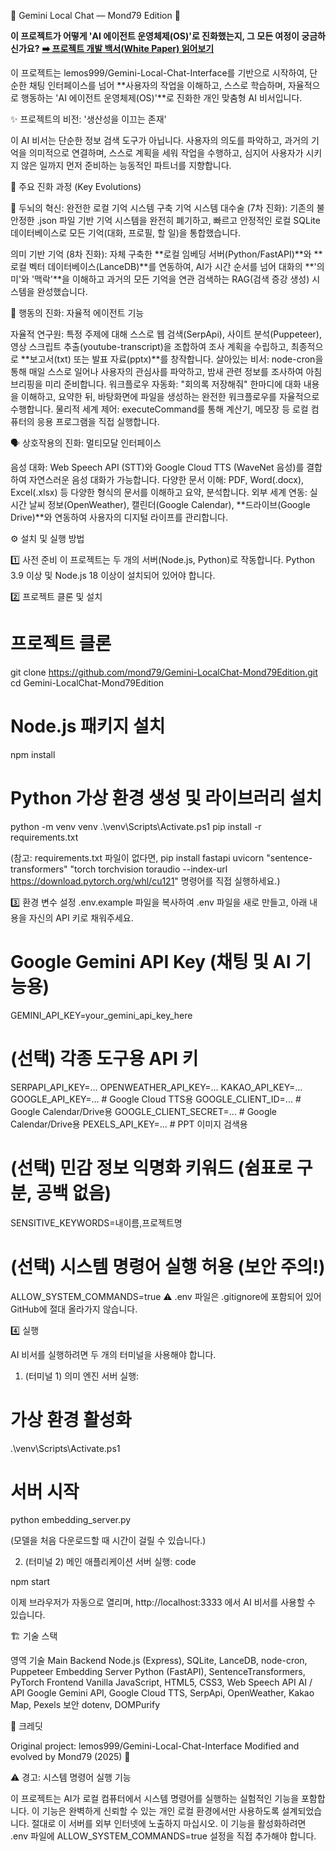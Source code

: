 🌙 Gemini Local Chat — Mond79 Edition 🌙

**이 프로젝트가 어떻게 'AI 에이전트 운영체제(OS)'로 진화했는지, 그 모든 여정이 궁금하신가요?**
**[➡️ 프로젝트 개발 백서(White Paper) 읽어보기](./WHITEPAPER.md)**


이 프로젝트는 lemos999/Gemini-Local-Chat-Interface를 기반으로 시작하여, 단순한 채팅 인터페이스를 넘어 **사용자의 작업을 이해하고, 스스로 학습하며, 자율적으로 행동하는 'AI 에이전트 운영체제(OS)'**로 진화한 개인 맞춤형 AI 비서입니다.


✨ 프로젝트의 비전: '생산성을 이끄는 존재'


이 AI 비서는 단순한 정보 검색 도구가 아닙니다. 사용자의 의도를 파악하고, 과거의 기억을 의미적으로 연결하며, 스스로 계획을 세워 작업을 수행하고, 심지어 사용자가 시키지 않은 일까지 먼저 준비하는 능동적인 파트너를 지향합니다.


🚀 주요 진화 과정 (Key Evolutions)


🧠 두뇌의 혁신: 완전한 로컬 기억 시스템 구축
기억 시스템 대수술 (7차 진화): 기존의 불안정한 .json 파일 기반 기억 시스템을 완전히 폐기하고, 빠르고 안정적인 로컬 SQLite 데이터베이스로 모든 기억(대화, 프로필, 할 일)을 통합했습니다.

의미 기반 기억 (8차 진화): 자체 구축한 **로컬 임베딩 서버(Python/FastAPI)**와 **로컬 벡터 데이터베이스(LanceDB)**를 연동하여, AI가 시간 순서를 넘어 대화의 **'의미'와 '맥락'**을 이해하고 과거의 모든 기억을 연관 검색하는 RAG(검색 증강 생성) 시스템을 완성했습니다.


🦾 행동의 진화: 자율적 에이전트 기능


자율적 연구원: 특정 주제에 대해 스스로 웹 검색(SerpApi), 사이트 분석(Puppeteer), 영상 스크립트 추출(youtube-transcript)을 조합하여 조사 계획을 수립하고, 최종적으로 **보고서(txt) 또는 발표 자료(pptx)**를 창작합니다.
살아있는 비서: node-cron을 통해 매일 스스로 일어나 사용자의 관심사를 파악하고, 밤새 관련 정보를 조사하여 아침 브리핑을 미리 준비합니다.
워크플로우 자동화: "회의록 저장해줘" 한마디에 대화 내용을 이해하고, 요약한 뒤, 바탕화면에 파일을 생성하는 완전한 워크플로우를 자율적으로 수행합니다.
물리적 세계 제어: executeCommand를 통해 계산기, 메모장 등 로컬 컴퓨터의 응용 프로그램을 직접 실행합니다.


🗣️ 상호작용의 진화: 멀티모달 인터페이스


음성 대화: Web Speech API (STT)와 Google Cloud TTS (WaveNet 음성)를 결합하여 자연스러운 음성 대화가 가능합니다.
다양한 문서 이해: PDF, Word(.docx), Excel(.xlsx) 등 다양한 형식의 문서를 이해하고 요약, 분석합니다.
외부 세계 연동: 실시간 날씨 정보(OpenWeather), 캘린더(Google Calendar), **드라이브(Google Drive)**와 연동하여 사용자의 디지털 라이프를 관리합니다.


⚙️ 설치 및 실행 방법


1️⃣ 사전 준비
이 프로젝트는 두 개의 서버(Node.js, Python)로 작동합니다. Python 3.9 이상 및 Node.js 18 이상이 설치되어 있어야 합니다.

2️⃣ 프로젝트 클론 및 설치

# 프로젝트 클론
git clone https://github.com/mond79/Gemini-LocalChat-Mond79Edition.git
cd Gemini-LocalChat-Mond79Edition

# Node.js 패키지 설치
npm install

# Python 가상 환경 생성 및 라이브러리 설치
python -m venv venv
.\venv\Scripts\Activate.ps1
pip install -r requirements.txt

(참고: requirements.txt 파일이 없다면, pip install fastapi uvicorn "sentence-transformers" "torch torchvision toraudio --index-url https://download.pytorch.org/whl/cu121" 명령어를 직접 실행하세요.)

3️⃣ 환경 변수 설정
.env.example 파일을 복사하여 .env 파일을 새로 만들고, 아래 내용을 자신의 API 키로 채워주세요.

# Google Gemini API Key (채팅 및 AI 기능용)
GEMINI_API_KEY=your_gemini_api_key_here

# (선택) 각종 도구용 API 키
SERPAPI_API_KEY=...
OPENWEATHER_API_KEY=...
KAKAO_API_KEY=...
GOOGLE_API_KEY=... # Google Cloud TTS용
GOOGLE_CLIENT_ID=... # Google Calendar/Drive용
GOOGLE_CLIENT_SECRET=... # Google Calendar/Drive용
PEXELS_API_KEY=... # PPT 이미지 검색용

# (선택) 민감 정보 익명화 키워드 (쉼표로 구분, 공백 없음)
SENSITIVE_KEYWORDS=내이름,프로젝트명

# (선택) 시스템 명령어 실행 허용 (보안 주의!)
ALLOW_SYSTEM_COMMANDS=true
⚠️ .env 파일은 .gitignore에 포함되어 있어 GitHub에 절대 올라가지 않습니다.

4️⃣ 실행

AI 비서를 실행하려면 두 개의 터미널을 사용해야 합니다.
1. (터미널 1) 의미 엔진 서버 실행:

# 가상 환경 활성화
.\venv\Scripts\Activate.ps1
# 서버 시작
python embedding_server.py

(모델을 처음 다운로드할 때 시간이 걸릴 수 있습니다.)

2. (터미널 2) 메인 애플리케이션 서버 실행:
code

npm start

이제 브라우저가 자동으로 열리며, http://localhost:3333 에서 AI 비서를 사용할 수 있습니다.

🏗️ 기술 스택

영역	            기술
Main Backend	    Node.js (Express), SQLite, LanceDB, node-cron, Puppeteer
Embedding Server	Python (FastAPI), SentenceTransformers, PyTorch
Frontend	        Vanilla JavaScript, HTML5, CSS3, Web Speech API
AI / API	        Google Gemini API, Google Cloud TTS, SerpApi, OpenWeather, Kakao Map, Pexels
보안	            dotenv, DOMPurify

💬 크레딧

Original project: lemos999/Gemini-Local-Chat-Interface
Modified and evolved by Mond79 (2025) 🌙

⚠️ 경고: 시스템 명령어 실행 기능

이 프로젝트는 AI가 로컬 컴퓨터에서 시스템 명령어를 실행하는 실험적인 기능을 포함합니다. 이 기능은 완벽하게 신뢰할 수 있는 개인 로컬 환경에서만 사용하도록 설계되었습니다. 절대로 이 서버를 외부 인터넷에 노출하지 마십시오. 이 기능을 활성화하려면 .env 파일에 ALLOW_SYSTEM_COMMANDS=true 설정을 직접 추가해야 합니다.